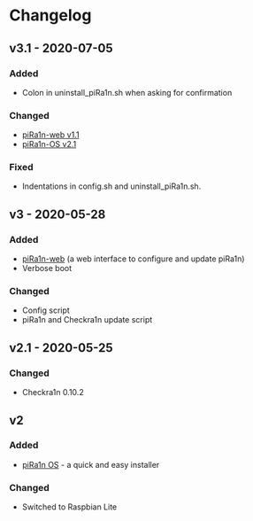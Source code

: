 # Changelog

[comment]: <> (renamed piRa1n executable to checkra1n, moved most of scripts to bash)


## v3.1 - 2020-07-05
### Added
- Colon in uninstall_piRa1n.sh when asking for confirmation
### Changed
- [piRa1n-web v1.1](https://github.com/raspberryenvoie/piRa1n-web)
- [piRa1n-OS v2.1](https://github.com/raspberryenvoie/piRa1n-OS)
### Fixed
- Indentations in config.sh and uninstall_piRa1n.sh.

## v3 - 2020-05-28
### Added
- [piRa1n-web](https://github.com/raspberryenvoie/piRa1n-web) (a web interface to configure and update piRa1n)
- Verbose boot
### Changed
- Config script
- piRa1n and Checkra1n update script

## v2.1 - 2020-05-25
### Changed
- Checkra1n 0.10.2

## v2
### Added
- [piRa1n OS](https://github.com/raspberryenvoie/piRa1n-OS) - a quick and easy installer
### Changed
- Switched to Raspbian Lite
